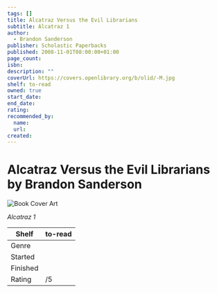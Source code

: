 ```yaml
---
tags: []
title: Alcatraz Versus the Evil Librarians
subtitle: Alcatraz 1
author:
  - Brandon Sanderson
publisher: Scholastic Paperbacks
published: 2008-11-01T08:00:00+01:00
page_count:
isbn:
description: ""
coverUrl: https://covers.openlibrary.org/b/olid/-M.jpg
shelf: to-read
owned: true
start_date:
end_date:
rating:
recommended_by:
  name:
  url:
created:
---
```


# Alcatraz Versus the Evil Librarians by Brandon Sanderson

![Book Cover Art](https://covers.openlibrary.org/b/olid/-M.jpg)

_Alcatraz 1_

| Shelf | to-read |
| --- | --- |
| Genre |  |
| Started |  |
| Finished |  |
| Rating | /5 |
